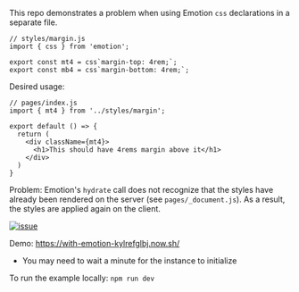 This repo demonstrates a problem when using Emotion `css` declarations in a separate file.

```
// styles/margin.js
import { css } from 'emotion';

export const mt4 = css`margin-top: 4rem;`;
export const mb4 = css`margin-bottom: 4rem;`;
```

Desired usage:
```
// pages/index.js
import { mt4 } from '../styles/margin';

export default () => {
  return (
    <div className={mt4}>
      <h1>This should have 4rems margin above it</h1>
    </div>
  )
}
```

Problem:
Emotion's `hydrate` call does not recognize that the styles have already been rendered on the server (see `pages/_document.js`).  As a result, the styles are applied again on the client.

<a href="https://ibb.co/g3h4sS"><img src="https://preview.ibb.co/kYmm6n/Screen_Shot_2018_04_16_at_1_04_02_PM.png" alt="issue" border="0" /></a>

Demo: https://with-emotion-kylrefglbj.now.sh/
* You may need to wait a minute for the instance to initialize

To run the example locally: `npm run dev`
